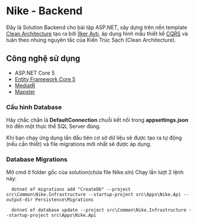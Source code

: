 # Nike - Backend
Đây là Solution Backend cho bài tập ASP.NET, xây dựng trên nền template [Clean Architecture](https://github.com/iayti/CleanArchitecture) tạo ra bởi [İlker Aytı](https://github.com/iayti), áp dụng hình mẫu thiết kế [CQRS](https://docs.microsoft.com/en-us/azure/architecture/patterns/cqrs) và tuân theo nhưng nguyên tắc của Kiến Trúc Sạch (Clean Architecture).

## Công nghệ sử dụng
* ASP.NET Core 5
* [Entity Framework Core 5](https://docs.microsoft.com/en-us/ef/core/)
* [MediatR](https://github.com/jbogard/MediatR)
* [Mapster](https://github.com/MapsterMapper/Mapster)

### Cấu hình Database

Hãy chắc chắn là **DefaultConnection** chuỗi kết nối trong **appsettings.json** trỏ đến một thực thể SQL Server đúng. 

Khi bạn chạy ứng dụng lần đầu tiên cơ sở dữ liệu sẽ được tạo ra tự động (nếu cần thiết) và file migrations mới nhất sẽ được áp dụng.

### Database Migrations

Mở cmd ở folder gốc của solution(chứa file Nike.sln) Chạy lần lượt 2 lệnh này:

```
  dotnet ef migrations add "CreateDb" --project src\Common\Nike.Infrastructure --startup-project src\Apps\Nike.Api --output-dir Persistence\Migrations
```

```
  dotnet ef database update --project src\Common\Nike.Infrastructure --startup-project src\Apps\Nike.Api
```

